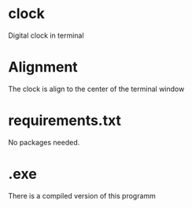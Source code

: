 # clock
Digital clock in terminal
# Alignment
The clock is align to the center of the terminal window
# requirements.txt
No packages needed.
# .exe
There is a compiled version of this programm
